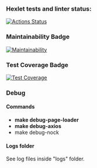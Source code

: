 ### Hexlet tests and linter status:
[![Actions Status](https://github.com/ivanprotsko/fullstack-javascript-project-4/workflows/hexlet-check/badge.svg)](https://github.com/ivanprotsko/fullstack-javascript-project-4/actions)

### Maintainability Badge
[![Maintainability](https://api.codeclimate.com/v1/badges/f04a404eeb6a7660629f/maintainability)](https://codeclimate.com/github/ivanprotsko/fullstack-javascript-project-4/maintainability)

### Test Coverage Badge
[![Test Coverage](https://api.codeclimate.com/v1/badges/f04a404eeb6a7660629f/test_coverage/)](https://codeclimate.com/github/ivanprotsko/fullstack-javascript-project-4/test_coverage)

### Debug
#### Commands
- **make debug-page-loader**
- **make debug-axios**
- make debug-nock
#### Logs folder 
See log files inside "logs" folder.
